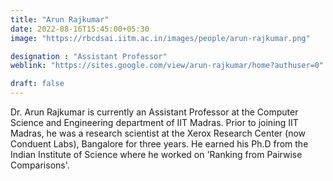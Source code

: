 ```yaml
---
title: "Arun Rajkumar"
date: 2022-08-16T15:45:00+05:30
image: "https://rbcdsai.iitm.ac.in/images/people/arun-rajkumar.png"

designation : "Assistant Professor"
weblink: "https://sites.google.com/view/arun-rajkumar/home?authuser=0"

draft: false
---
```


Dr. Arun Rajkumar is currently an Assistant Professor at the Computer Science and Engineering department of IIT Madras. Prior to joining IIT Madras, he was a research scientist at the Xerox Research Center (now Conduent Labs), Bangalore for three years. He earned his Ph.D from the Indian Institute of Science where he worked on 'Ranking from Pairwise Comparisons'.
